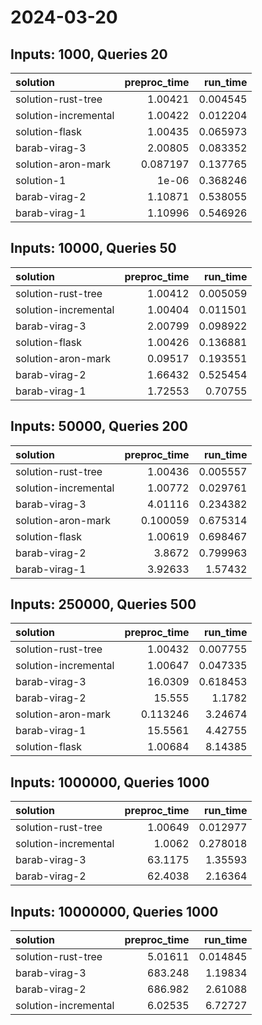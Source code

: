 # 2024-03-20

## Inputs: 1000, Queries 20

| solution             |   preproc_time |   run_time |
|:---------------------|---------------:|-----------:|
| solution-rust-tree   |       1.00421  |   0.004545 |
| solution-incremental |       1.00422  |   0.012204 |
| solution-flask       |       1.00435  |   0.065973 |
| barab-virag-3        |       2.00805  |   0.083352 |
| solution-aron-mark   |       0.087197 |   0.137765 |
| solution-1           |       1e-06    |   0.368246 |
| barab-virag-2        |       1.10871  |   0.538055 |
| barab-virag-1        |       1.10996  |   0.546926 |

## Inputs: 10000, Queries 50

| solution             |   preproc_time |   run_time |
|:---------------------|---------------:|-----------:|
| solution-rust-tree   |        1.00412 |   0.005059 |
| solution-incremental |        1.00404 |   0.011501 |
| barab-virag-3        |        2.00799 |   0.098922 |
| solution-flask       |        1.00426 |   0.136881 |
| solution-aron-mark   |        0.09517 |   0.193551 |
| barab-virag-2        |        1.66432 |   0.525454 |
| barab-virag-1        |        1.72553 |   0.70755  |

## Inputs: 50000, Queries 200

| solution             |   preproc_time |   run_time |
|:---------------------|---------------:|-----------:|
| solution-rust-tree   |       1.00436  |   0.005557 |
| solution-incremental |       1.00772  |   0.029761 |
| barab-virag-3        |       4.01116  |   0.234382 |
| solution-aron-mark   |       0.100059 |   0.675314 |
| solution-flask       |       1.00619  |   0.698467 |
| barab-virag-2        |       3.8672   |   0.799963 |
| barab-virag-1        |       3.92633  |   1.57432  |

## Inputs: 250000, Queries 500

| solution             |   preproc_time |   run_time |
|:---------------------|---------------:|-----------:|
| solution-rust-tree   |       1.00432  |   0.007755 |
| solution-incremental |       1.00647  |   0.047335 |
| barab-virag-3        |      16.0309   |   0.618453 |
| barab-virag-2        |      15.555    |   1.1782   |
| solution-aron-mark   |       0.113246 |   3.24674  |
| barab-virag-1        |      15.5561   |   4.42755  |
| solution-flask       |       1.00684  |   8.14385  |

## Inputs: 1000000, Queries 1000

| solution             |   preproc_time |   run_time |
|:---------------------|---------------:|-----------:|
| solution-rust-tree   |        1.00649 |   0.012977 |
| solution-incremental |        1.0062  |   0.278018 |
| barab-virag-3        |       63.1175  |   1.35593  |
| barab-virag-2        |       62.4038  |   2.16364  |

## Inputs: 10000000, Queries 1000

| solution             |   preproc_time |   run_time |
|:---------------------|---------------:|-----------:|
| solution-rust-tree   |        5.01611 |   0.014845 |
| barab-virag-3        |      683.248   |   1.19834  |
| barab-virag-2        |      686.982   |   2.61088  |
| solution-incremental |        6.02535 |   6.72727  |